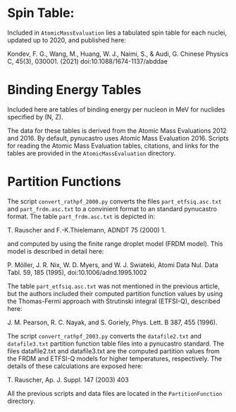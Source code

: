 # Spin Table:

Included in `AtomicMassEvaluation` lies a tabulated spin table for
each nuclei, updated up to 2020, and published here:

Kondev, F. G., Wang, M., Huang, W. J., Naimi, S., & Audi, G. 
Chinese Physics C, 45(3), 030001. (2021) doi:10.1088/1674-1137/abddae 

# Binding Energy Tables

Included here are tables of binding energy per nucleon in MeV for
nuclides specified by (N, Z).

The data for these tables is derived from the Atomic Mass Evaluations
2012 and 2016. By default, pynucastro uses Atomic Mass Evaluation
2016. Scripts for reading the Atomic Mass Evaluation tables,
citations, and links for the tables are provided in the
`AtomicMassEvaluation` directory.

# Partition Functions

The script `convert_rathpf_2000.py` converts the files `part_etfsiq.asc.txt` 
and `part_frdm.asc.txt` to a convinient format to an standard pynucastro 
format. The table `part_frdm.asc.txt` is depicted in:

T. Rauscher and F.-K.Thielemann, ADNDT 75 (2000) 1.

and computed by using the finite range droplet model (FRDM model). This model 
is described in detail here:

P. Möller, J. R. Nix, W. D. Myers, and W. J. Swiateki, Atomi Data Nul.
Data Tabl. 59, 185 (1995), doi:10.1006/adnd.1995.1002

The table `part_etfsiq.asc.txt` was not mentioned in the previous article, but 
the authors included their computed partition function values by using the 
Thomas-Fermi approach with Strutinski integral (ETFSI-Q), described here:

J. M. Pearson, R. C. Nayak, and S. Goriely, Phys. Lett. B 387, 455 (1996).

The script `convert_rathpf_2003.py` converts the `datafile2.txt` and `datafile3.txt` 
partition function table files into a pynucastro standard. The files datafile2.txt 
and datafile3.txt are the computed partition values from the FRDM and ETFSI-Q 
models for higher temperatures, respectively. The details of these 
calculations are exposed here:

T. Rauscher, Ap. J. Suppl. 147 (2003) 403

All the previous scripts and data files are located in the `PartitionFunction` 
directory.
